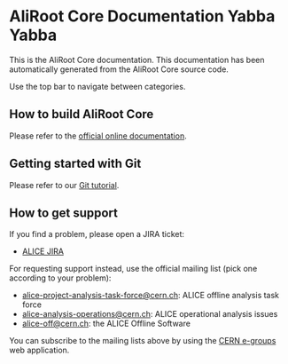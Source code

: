 AliRoot Core Documentation Yabba Yabba
======================================

This is the AliRoot Core documentation. This documentation has been
automatically generated from the AliRoot Core source code.

Use the top bar to navigate between categories.


How to build AliRoot Core
-------------------------

Please refer to the [official online
documentation](https://dberzano.github.io/alice/install-aliroot).


Getting started with Git
------------------------

Please refer to our [Git tutorial](https://dberzano.github.io/alice/git).


How to get support
------------------

If you find a problem, please open a JIRA ticket:

- [ALICE JIRA](https://alice.its.cern.ch/)

For requesting support instead, use the official mailing list (pick one
according to your problem):

- alice-project-analysis-task-force@cern.ch: ALICE offline analysis task force
- alice-analysis-operations@cern.ch: ALICE operational analysis issues
- alice-off@cern.ch: the ALICE Offline Software

You can subscribe to the mailing lists above by using the
[CERN e-groups](https://e-groups.cern.ch/) web application.
